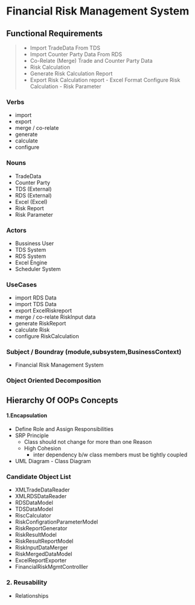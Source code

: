 # Financial Risk Management System

## Functional Requirements

> - Import TradeData From TDS 
> - Import Counter Party Data From RDS
> - Co-Relate (Merge) Trade and Counter Party Data
> - Risk Calculation
> - Generate Risk Calculation Report
> - Export Risk Calculation report - Excel Format
> Configure Risk Calculation  - Risk Parameter

### Verbs
- import
- export
- merge / co-relate
- generate
- calculate
- configure 
### Nouns
- TradeData
- Counter Party
- TDS (External)
- RDS (External)
- Excel (Excel)
- Risk Report
- Risk Parameter

### Actors
- Bussiness User
- TDS System
- RDS System
- Excel Engine
- Scheduler System

### UseCases
 - import RDS Data
 - import TDS Data
- export ExcelRiskreport
- merge / co-relate RiskInput data
- generate RiskReport
- calculate Risk
- configure RiskCalculation
### Subject /  Boundray (module,subsystem,BusinessContext)
- Financial Risk Management System

### Object Oriented Decomposition

## Hierarchy Of OOPs Concepts
#### 1.Encapsulation

- Define Role and Assign Responsibilities
- SRP Principle
	- Class should not change for more than one Reason
	- High Cohesion 
		- inter dependency b/w class members must be tightly coupled
- UML Diagram - Class Diagram

### Candidate Object List 

- XMLTradeDataReader
- XMLRDSDataReader
- RDSDataModel
- TDSDataModel
- RiscCalculator
- RiskConfigrationParameterModel
- RiskReportGenerator
- RiskResultModel
- RiskResultReportModel
- RiskInputDataMerger
- RiskMergedDataModel
- ExcelReportExporter
- FinancialRiskMgmtControlller

### 2.  Reusability
- Relationships
<!--stackedit_data:
eyJoaXN0b3J5IjpbLTE0NTI4NTY0MDEsMTQ2NTYyNDMxMCw1NT
A5OTA2NjEsNzAxMTg2MjczLC0xNzcyODc2MTQyLC0yMTAxMzU4
MzY0LDYwODI3MTUyMywxMjY5NTU4NzkzLDM0ODQyMzQ4MCwxNT
I5OTM2NzAzLDc2MDAwMDY5NiwxODUwODYyNjg5LC0xMjIxOTgw
OTk1LDEzMjQ4Njc0NDJdfQ==
-->